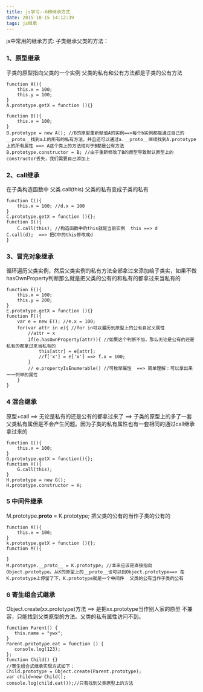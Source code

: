 ```yaml
---
title: js学习--6种继承方式
date: 2015-10-15 14:12:39
tags: js继承
---
```

js中常用的继承方式: 子类继承父类的方法：
### 1、原型继承  
子类的原型指向父类的一个实例  父类的私有和公有方法都是子类的公有方法
```
function A(){
    this.x = 100;
    this.y = 100;
}
A.prototype.getX = function (){}

function B(){
    this.x = 100;
}
B.prototype = new A(); //B的原型重新赋值A的实例==>每个b实例都能通过自己的__proto__找到a上的所有的私有方法，并且还可以通过a.__proto__继续找到A.prototype上的所有属性 ==> A这个类上的方法相对于B都是公有方法
B.prototype.constructor = B; //由于重新修改了B的原型导致默认原型上的constructor丢失，我们需要自己添加上
```
### 2、call继承  
在子类构造函数中 父类.call(this)  父类的私有变成子类的私有
```
function C(){
    this.x = 100; //d.x = 100
}
C.prototype.getX = function (){};
function D(){
    C.call(this); //构造函数中的this就是当前实例  this ==> d     C.call(d);  ==> 把C中的this修改成d
}
```
### 3、冒充对象继承 
循环遍历父类实例，然后父类实例的私有方法全部拿过来添加给子类实，如果不做hasOwnProperty判断那么就是把父类的公有的和私有的都拿过来当私有的
```
function E(){
    this.x = 100;
    this.y = 200;
}
E.prototype.getX = function (){}
function F(){
    var e = new E(); //e.x = 100;
    for(var attr in e){ //for in可以遍历到原型上的公有自定义属性
        //attr = x
        if(e.hasOwnProperty(attr)){ //如果这个判断不加，那么无论是公有的还是私有的都拿过来当私有的
            this[attr] = e[attr];
            //f['x'] = e['x'] ==> f.x = 100;
        }
        // e.propertyIsEnumerable() //可枚举属性  ==> 简单理解：可以拿出来一一列举的属性
    }
}
```
### 4 混合继承  
原型+call  ==> 无论是私有的还是公有的都拿过来了 ==> 子类的原型上的多了一套父类私有属但是不会产生问题。因为子类的私有属性也有一套相同的通过call继承拿过来的
```
function G(){
    this.x = 100;
}
G.prototype.getX = function(){};
function H(){
    G.call(this);
}
H.prototype = new G();
H.prototype.constructor = H;
```
###  5 中间件继承  
M.prototype.__proto__ = K.prototype;  把父类的公有的当作子类的公有的
```
function K(){
    this.x = 100;
}
k.prototype.getX = function (){};
function M(){

}
M.prototype.__proto__ = K.prototype; //本来应该是直接指向Object.prototype。从K的原型上的__proto__也可以到Object.prototype==> 在K.prototype上停留了下，K.prototype就是一个中间件  父类的公有当作子类的公有
```
### 6 寄生组合式继承 
 Object.create(xx.prototype)方法  ==> 是把xx.prototype当作别人家的原型  不兼容，只能找到父类原型的方法。父类的私有属性访问不到。
 ```
function Parent() {
    this.name = "ywx";
}
Parent.prototype.eat = function () {
    console.log(123);
};
function Child() {}
//寄生组合式继承实现方式如下：
Child.prototype = Object.create(Parent.prototype);
var child=new Child();
console.log(child.eat());//只有找到父类原型上的方法
```
